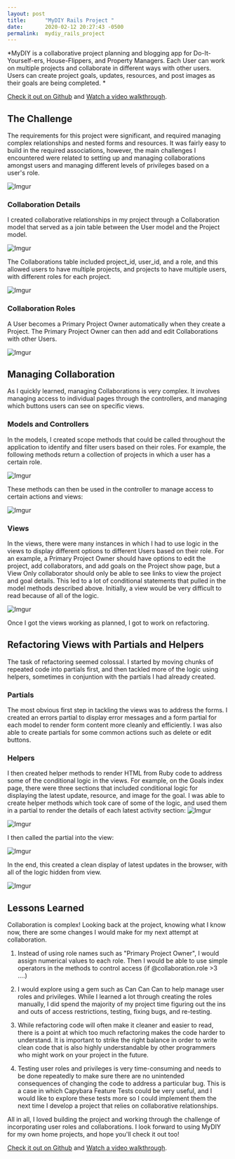 ```yaml
---
layout: post
title:      "MyDIY Rails Project "
date:       2020-02-12 20:27:43 -0500
permalink:  mydiy_rails_project
---
```



*MyDIY is a collaborative project planning and blogging app for Do-It-Yourself-ers, House-Flippers, and Property Managers. Each User can work on multiple projects and collaborate in different ways with other users. Users can create project goals, updates, resources, and post images as their goals are being completed. 
*

[Check it out on Github](https://github.com/jessesbyers/MyDIY) and [ Watch a video walkthrough](https://drive.google.com/file/d/19It01i7Q-IBm-9QdxjmBwTnG8iEgDPvl/view?usp=sharing).

## The Challenge
The requirements for this project were significant, and required managing complex relationships and nested forms and resources. It was fairly easy to build in the required associations, however, the main challenges I encountered were related to setting up and managing collaborations amongst users and managing different levels of privileges based on a user's role.

![Imgur](https://i.imgur.com/0vDCMgR.png)

### Collaboration Details
I created collaborative relationships in my project through a Collaboration model that served as a join table between the User model and the Project model. 

![Imgur](https://i.imgur.com/Y13suRm.png)

The Collaborations table included project_id, user_id, and a role, and this allowed users to have multiple projects, and projects to have multiple users, with different roles for each project.

![Imgur](https://i.imgur.com/P63fW9m.png)

### Collaboration Roles
A User becomes a Primary Project Owner automatically when they create a Project. The Primary Project Owner can then add and edit Collaborations with other Users.

![Imgur](https://i.imgur.com/rNACY4f.png)

## Managing Collaboration
As I quickly learned, managing Collaborations is very complex. It involves managing access to individual pages through the controllers, and managing which buttons users can see on specific views.

### Models and Controllers
In the models, I created scope methods that could be called throughout the application to identify and filter users based on their roles. For example, the following methods return a collection of projects in which a user has a certain role.

![Imgur](https://i.imgur.com/PmYIRQX.png)

These methods can then be used in the controller to manage access to certain actions and views:

![Imgur](https://i.imgur.com/iMu5WH8.png)

### Views
In the views, there were many instances in which I had to use logic in the views to display different options to different Users based on their role. For an example, a Primary Project Owner should have options to edit the project, add collaborators, and add goals on the Project show page, but a View Only collaborator should only be able to see links to view the project and goal details. This led to a lot of conditional statements that pulled in the model methods described above. Initially, a view would be very difficult to read because of all of the logic. 

![Imgur](https://i.imgur.com/uadDpll.png)

Once I got the views working as planned, I got to work on refactoring.



## Refactoring Views with Partials and Helpers
The task of refactoring seemed colossal. I started by moving chunks of repeated code into partials first, and then tackled more of the logic using helpers, sometimes in conjuntion with the partials I had already created.

### Partials
The most obvious first step in tackling the views was to address the forms. I created an errors partial to display error messages and a form partial for each model to render form content more cleanly and efficiently. I was also able to create partials for some common actions such as delete or edit buttons.

### Helpers 
I then created helper methods to render HTML from Ruby code to address some of the conditional logic in the views. For example, on the Goals index page, there were three sections that included conditional logic for displaying the latest update, resource, and image for the goal. I was able to create helper methods which took care of some of the logic, and used them in a partial to render the details of each latest activity section:
![Imgur](https://i.imgur.com/p6eiZqy.png)


![Imgur](https://i.imgur.com/RzsV7UQ.png)


I then called the partial into the view:

![Imgur](https://i.imgur.com/cqjSU8p.png)

In the end, this created a clean display of latest updates in the browser, with all of the logic hidden from view.

![Imgur](https://i.imgur.com/XvMMa6Y.png)

## Lessons Learned
Collaboration is complex! Looking back at the project, knowing what I know now, there are some changes I would make for my next attempt at collaboration.

1. Instead of using role names such as "Primary Project Owner", I would assign numerical values to each role. Then I would be able to use simple operators in the methods to control access (if @collaboration.role >3 ....)

2. I would explore using a gem such as Can Can Can to help manage user roles and privileges. While I learned a lot through creating the roles manually, I did spend the majority of my project time figuring out the ins and outs of access restrictions, testing, fixing bugs, and re-testing.

3. While refactoring code will often make it cleaner and easier to read, there is a point at which too much refactoring makes the code harder to understand. It is important to strike the right balance in order to write clean code that is also highly understandable by other programmers who might work on your project in the future.

4. Testing user roles and privileges is very time-consuming and needs to be done repeatedly to make sure there are no unintended consequences of changing the code to address a particular bug. This is a case in which Capybara Feature Tests could be very useful, and I would like to explore these tests more so I could implement them the next time I develop a project that relies on collaborative relationships.

All in all, I loved building the project and working through the challenge of incorporating user roles and collaborations. I look forward to using MyDIY for my own home projects, and hope you'll check it out too! 

[Check it out on Github](https://github.com/jessesbyers/MyDIY) and [ Watch a video walkthrough](https://drive.google.com/file/d/19It01i7Q-IBm-9QdxjmBwTnG8iEgDPvl/view?usp=sharing).





